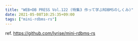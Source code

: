 ```yaml
---
title: "WEB+DB PRESS Vol.122 (特集3 作って学ぶRDBMSのしくみ)"
date: 2021-05-08T10:25:35+09:00
tags: ["mini-rdbms-rs"]
---
```


ref. https://github.com/lyrise/mini-rdbms-rs
